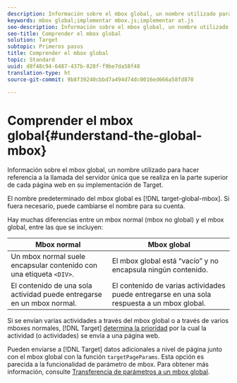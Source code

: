 ```yaml
---
description: Información sobre el mbox global, un nombre utilizado para hacer referencia a la llamada del servidor única que se realiza en la parte superior de cada página web en su implementación de Target.
keywords: mbox global;implementar mbox.js;implementar at.js
seo-description: Información sobre el mbox global, un nombre utilizado para hacer referencia a la llamada del servidor única que se realiza en la parte superior de cada página web en su implementación de Target.
seo-title: Comprender el mbox global
solution: Target
subtopic: Primeros pasos
title: Comprender el mbox global
topic: Standard
uuid: d8f48c94-6487-437b-828f-f9be7da58f48
translation-type: ht
source-git-commit: 9b8f39240cbbd7a494d74dc0016ed666a58fd870

---
```



# Comprender el mbox global{#understand-the-global-mbox}

Información sobre el mbox global, un nombre utilizado para hacer referencia a la llamada del servidor única que se realiza en la parte superior de cada página web en su implementación de Target.

El nombre predeterminado del mbox global es [!DNL target-global-mbox]. Si fuera necesario, puede cambiarse el nombre para su cuenta.

Hay muchas diferencias entre un mbox normal (mbox no global) y el mbox global, entre las que se incluyen:

| Mbox normal | Mbox global |
|--- |--- |
| Un mbox normal suele encapsular contenido con una etiqueta `<DIV>`. | El mbox global está “vacío” y no encapsula ningún contenido. |
| El contenido de una sola actividad puede entregarse en un mbox normal. | El contenido de varias actividades puede entregarse en una sola respuesta a un mbox global. |

Si se envían varias actividades a través del mbox global o a través de varios mboxes normales, [!DNL Target] [ determina la prioridad](../../../../c-activities/priority.md#concept_1780C11FEA57440499F0047DD6900E0F) por la cual la actividad (o actividades) se envía a una página web.

Pueden enviarse a [!DNL Target] datos adicionales a nivel de página junto con el mbox global con la función `targetPageParams`. Esta opción es parecida a la funcionalidad de parámetro de mbox. Para obtener más información, consulte [Transferencia de parámetros a un mbox global](../../../../c-implementing-target/c-implementing-target-for-client-side-web/t-mbox-download/c-understanding-global-mbox/pass-parameters-to-global-mbox.md#concept_33362A04146C4E3C8E7089B65F38B5E5).
